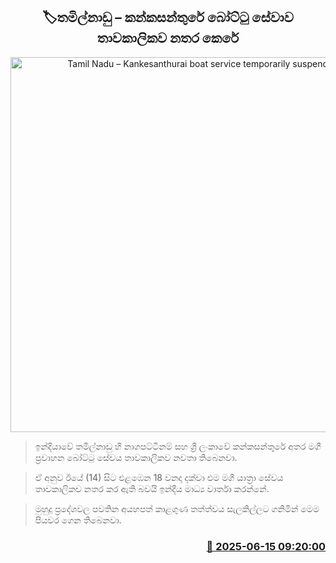 <p align='center'><b><h2 align='center' title='Tamil Nadu – Kankesanthurai boat service temporarily suspended'>🏷තමිල්නාඩු – කන්කසන්තුරේ බෝට්ටු සේවාව තාවකාලිකව නතර කෙරේ</h2></b></p>
<p align='center'><img src='https://helakuru.sgp1.cdn.digitaloceanspaces.com/esana/images/lib/india-sl-bort.jpg' width='600' alt='Tamil Nadu – Kankesanthurai boat service temporarily suspended'></p>

> ඉන්දියාවේ තමිල්නාඩු හි නාගපට්ටිනම් සහ ශ්‍රී ලංකාවේ කන්කසන්තුරේ අතර මගී ප්‍රවාහන බෝට්ටු සේවය තාවකාලිකව නවතා තිබෙනවා.

> ඒ අනුව ඊයේ (14) සිට එළඹෙන 18 වනදා දක්වා එම මගී යාත්‍රා සේවය තාවකාලිකව නතර කර ඇති බවයි ඉන්දීය මාධ්‍ය වාර්තා කරන්නේ.

> මුහුදු ප්‍රදේශවල පවතින අයහපත් කාළගුණ තත්ත්වය සැලකිල්ලට ගනිමින් මෙම පියවර ගෙන තිබෙනවා.



<h3 align='right'><a href='https://www.helakuru.lk/esana/p/111010/'>📅 2025-06-15 09:20:00</a></h3>
